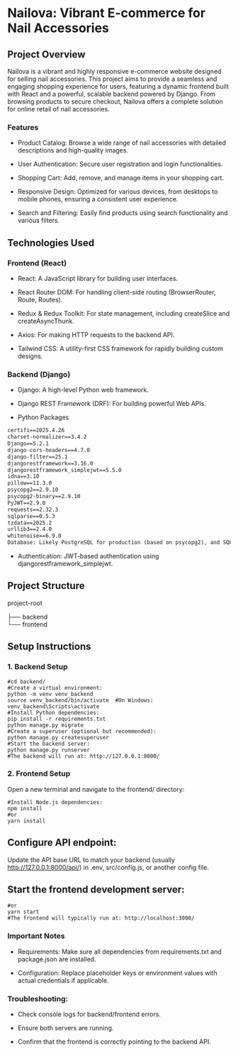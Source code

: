 # Nailova: Vibrant E-commerce for Nail Accessories
## Project Overview
Nailova is a vibrant and highly responsive e-commerce website designed for selling nail accessories. This project aims to provide a seamless and engaging shopping experience for users, featuring a dynamic frontend built with React and a powerful, scalable backend powered by Django. From browsing products to secure checkout, Nailova offers a complete solution for online retail of nail accessories.

### Features
* Product Catalog:  Browse a wide range of nail accessories with detailed descriptions and high-quality images.

* User Authentication: Secure user registration and login functionalities.

* Shopping Cart: Add, remove, and manage items in your shopping cart.

* Responsive Design: Optimized for various devices, from desktops to mobile phones, ensuring a consistent user experience.

* Search and Filtering: Easily find products using search functionality and various filters.


## Technologies Used
### Frontend (React)
* React: A JavaScript library for building user interfaces.

* React Router DOM: For handling client-side routing (BrowserRouter, Route, Routes).

* Redux & Redux Toolkit: For state management, including createSlice and createAsyncThunk.

* Axios: For making HTTP requests to the backend API.

* Tailwind CSS: A utility-first CSS framework for rapidly building custom designs.

### Backend (Django)
* Django: A high-level Python web framework.

* Django REST Framework (DRF): For building powerful Web APIs.

* Python Packages
```asgiref==3.8.1  
certifi==2025.4.26  
charset-normalizer==3.4.2  
Django==5.2.1  
django-cors-headers==4.7.0  
django-filter==25.1  
djangorestframework==3.16.0  
djangorestframework_simplejwt==5.5.0  
idna==3.10  
pillow==11.3.0  
psycopg2==2.9.10  
psycopg2-binary==2.9.10  
PyJWT==2.9.0  
requests==2.32.3  
sqlparse==0.5.3  
tzdata==2025.2  
urllib3==2.4.0  
whitenoise==6.9.0
Database: Likely PostgreSQL for production (based on psycopg2), and SQLite3 for development.
```

* Authentication: JWT-based authentication using djangorestframework_simplejwt.

## Project Structure

project-root

 ├── backend   
 └── frontend

## Setup Instructions
### 1. Backend Setup

```#Navigate to the backend/ directory:
#cd backend/
#Create a virtual environment:
python -m venv venv_backend
source venv_backend/bin/activate  #On Windows: venv_backend\Scripts\activate
#Install Python dependencies:
pip install -r requirements.txt
python manage.py migrate
#Create a superuser (optional but recommended):
python manage.py createsuperuser
#Start the backend server:
python manage.py runserver
#The backend will run at: http://127.0.0.1:8000/
```
### 2. Frontend Setup

Open a new terminal and navigate to the frontend/ directory:

```#cd frontend/
#Install Node.js dependencies:
npm install
#or
yarn install
```
## Configure API endpoint:
Update the API base URL to match your backend (usually http://127.0.0.1:8000/api/) in .env, src/config.js, or another config file.

## Start the frontend development server:

```npm start
#or
yarn start
#The frontend will typically run at: http://localhost:3000/
```
### Important Notes
* Requirements: Make sure all dependencies from requirements.txt and package.json are installed.

* Configuration: Replace placeholder keys or environment values with actual credentials if applicable.

### Troubleshooting:

* Check console logs for backend/frontend errors.

* Ensure both servers are running.

* Confirm that the frontend is correctly pointing to the backend API.

